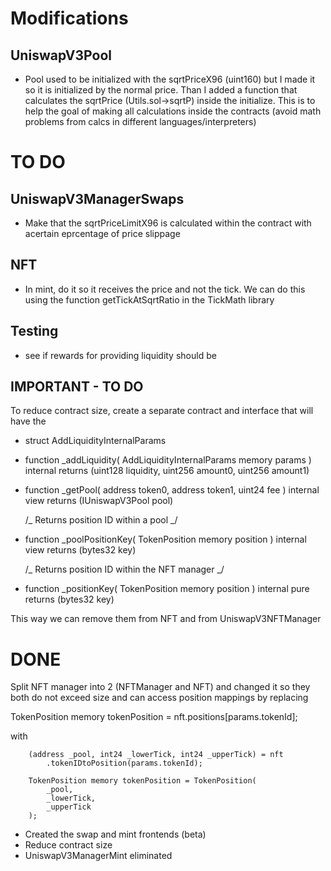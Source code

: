 # Modifications

## UniswapV3Pool

- Pool used to be initialized with the sqrtPriceX96 (uint160) but I made it so it is initialized by the normal price. Than I added a function that calculates the sqrtPrice (Utils.sol->sqrtP) inside the initialize. This is to help the goal of making all calculations inside the contracts (avoid math problems from calcs in different languages/interpreters)

# TO DO

## UniswapV3ManagerSwaps

- Make that the sqrtPriceLimitX96 is calculated within the contract with acertain eprcentage of price slippage

## NFT

- In mint, do it so it receives the price and not the tick. We can do this using the function getTickAtSqrtRatio in the TickMath library

## Testing

- see if rewards for providing liquidity should be

## IMPORTANT - TO DO

To reduce contract size, create a separate contract and interface that will have the

- struct AddLiquidityInternalParams
- function \_addLiquidity(
  AddLiquidityInternalParams memory params
  ) internal returns (uint128 liquidity, uint256 amount0, uint256 amount1)

- function \_getPool(
  address token0,
  address token1,
  uint24 fee
  ) internal view returns (IUniswapV3Pool pool)

  /_
  Returns position ID within a pool
  _/

- function \_poolPositionKey(
  TokenPosition memory position
  ) internal view returns (bytes32 key)

  /_
  Returns position ID within the NFT manager
  _/

- function \_positionKey(
  TokenPosition memory position
  ) internal pure returns (bytes32 key)

This way we can remove them from NFT and from UniswapV3NFTManager

# DONE

Split NFT manager into 2 (NFTManager and NFT) and changed it so they both do not exceed size and can access
position mappings by replacing

TokenPosition memory tokenPosition = nft.positions[params.tokenId];

with

        (address _pool, int24 _lowerTick, int24 _upperTick) = nft
            .tokenIDtoPosition(params.tokenId);

        TokenPosition memory tokenPosition = TokenPosition(
            _pool,
            _lowerTick,
            _upperTick
        );

- Created the swap and mint frontends (beta)
- Reduce contract size
- UniswapV3ManagerMint eliminated
